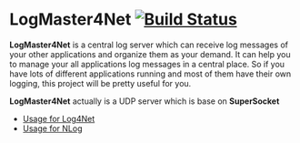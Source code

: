 LogMaster4Net  [![Build Status](https://travis-ci.org/kerryjiang/LogMaster4Net.svg?branch=master)](https://travis-ci.org/kerryjiang/LogMaster4Net)
=============

**LogMaster4Net** is a central log server which can receive log messages of your other applications and organize them as your demand. It can help you to manage your all applications log messages in a central place. So if you have lots of different applications running and most of them have their own logging, this project will be pretty useful for you.

**LogMaster4Net** actually is a UDP server which is base on **SuperSocket**


- [Usage for Log4Net](Log4Net.md)
- [Usage for NLog](NLog.md)